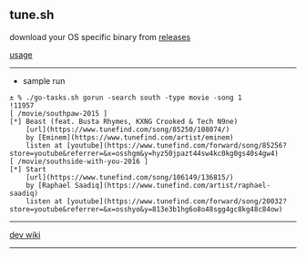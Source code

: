 ## tune.sh

download your OS specific binary from [releases](https://github.com/abhishekkr/tune.cli/releases)

[usage](./wiki.usage.md)

---

* sample run

```
± % ./go-tasks.sh gorun -search south -type movie -song 1                                                                                              !11957
[ /movie/southpaw-2015 ]
[*] Beast (feat. Busta Rhymes, KXNG Crooked & Tech N9ne)
    [url](https://www.tunefind.com/song/85250/108074/)
    by [Eminem](https://www.tunefind.com/artist/eminem)
    listen at [youtube](https://www.tunefind.com/forward/song/85256?store=youtube&referrer=&x=osshgm&y=hyz50jpazt44sw4kc0kg0gs40s4gw4)
[ /movie/southside-with-you-2016 ]
[*] Start
    [url](https://www.tunefind.com/song/106149/136815/)
    by [Raphael Saadiq](https://www.tunefind.com/artist/raphael-saadiq)
    listen at [youtube](https://www.tunefind.com/forward/song/20032?store=youtube&referrer=&x=osshyo&y=813e3b1hg6o8o48sgg4gc8kg48c84ow)

```

---

[dev wiki](./wiki.developer.md)

---

